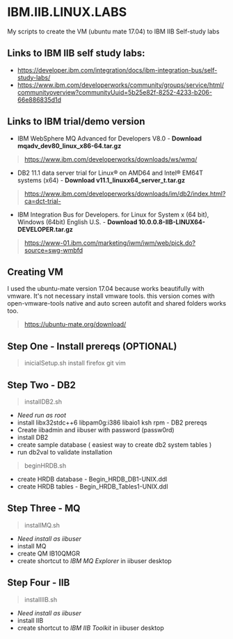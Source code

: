 # IBM.IIB.LINUX.LABS
My scripts to create the VM (ubuntu mate 17.04) to IBM IIB Self-study labs

## Links to IBM IIB self study labs:
* https://developer.ibm.com/integration/docs/ibm-integration-bus/self-study-labs/
* https://www.ibm.com/developerworks/community/groups/service/html/communityoverview?communityUuid=5b25e82f-8252-4233-b206-66e886835d1d

## Links to IBM trial/demo version
* IBM WebSphere MQ Advanced for Developers V8.0 - **Download mqadv_dev80_linux_x86-64.tar.gz**
> https://www.ibm.com/developerworks/downloads/ws/wmq/

* DB2 11.1 data server trial for Linux® on AMD64 and Intel® EM64T systems (x64) - **Download v11.1_linuxx64_server_t.tar.gz**
> https://www.ibm.com/developerworks/downloads/im/db2/index.html?ca=dct-trial-

* IBM Integration Bus for Developers. for Linux for System x (64 bit), Windows (64bit) English U.S. - **Download 10.0.0.8-IIB-LINUX64-DEVELOPER.tar.gz**
> https://www-01.ibm.com/marketing/iwm/iwm/web/pick.do?source=swg-wmbfd

## Creating VM
I used the ubuntu-mate version 17.04 because works beautifully with vmware. It's not necessary install vmware tools. this version comes with open-vmware-tools native and auto screen autofit and shared folders works too.
> https://ubuntu-mate.org/download/

## Step One - Install prereqs (OPTIONAL) 
> inicialSetup.sh
install firefox git vim 

## Step Two - DB2
> installDB2.sh
* *Need run as root*
 * install libx32stdc++6 libpam0g:i386 libaio1 ksh rpm  - DB2 prereqs
 * Create iibadmin and iibuser with password (passw0rd)
 * install DB2
 * create sample database ( easiest way to create db2 system tables )
 * run db2val to validate installation

> beginHRDB.sh
* create HRDB database - Begin_HRDB_DB1-UNIX.ddl
* create HRDB tables - Begin_HRDB_Tables1-UNIX.ddl

## Step Three - MQ
> installMQ.sh
* *Need install as iibuser*
* install MQ
* create QM IB10QMGR
* create shortcut to *IBM MQ Explorer* in iibuser desktop

## Step Four - IIB
> installIIB.sh
* *Need install as iibuser*
* install IIB
* create shortcut to *IBM IIB Toolkit* in iibuser desktop
